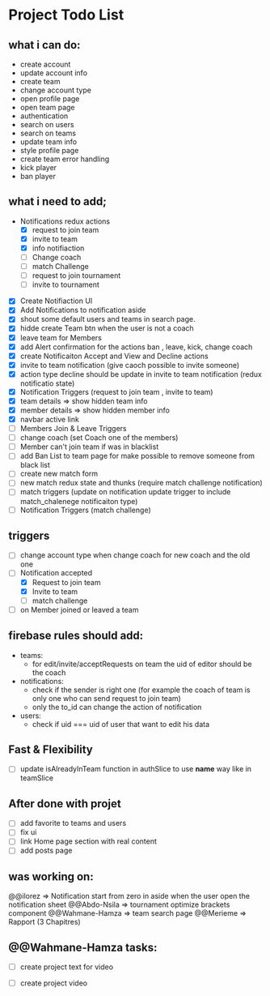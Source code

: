 # Project Todo List

## what i can do:

- create account
- update account info
- create team
- change account type
- open profile page
- open team page
- authentication
- search on users
- search on teams 
- update team info
- style profile page
- create team error handling
- kick player
- ban player


## what i need to add;

- Notifications redux actions
    - [x] request to join team
    - [x] invite to team
    - [x] info notifiaction
    - [ ] Change coach 
    - [ ] match Challenge
    - [ ] request to join tournament
    - [ ] invite to tournament
    
- [x] Create Notifiaction UI
- [x] Add Notifications to notification aside
- [x] shout some default users and teams in search page.
- [x] hidde create Team btn when the user is not a coach
- [x] leave team for Members
- [x] add Alert confirmation for the actions  ban , leave, kick, change coach
- [x] create Notificaiton Accept and View and Decline actions
- [x] invite to team notification (give caoch possible to invite someone)
- [x] action type decline should be update in invite to team notification (redux notificatio state)
- [x] Notification Triggers (request to join team , invite to team)
- [x] team details => show hidden team info 
- [x] member details => show hidden member info
- [x] navbar active link
- [ ] Members Join & Leave Triggers
- [ ] change coach (set Coach one of the members)
- [ ] Member can't join team if was in blacklist
- [ ] add Ban List to team page for make possible to remove someone from black list 
- [ ] create new match form
- [ ] new match redux state and thunks (require match challenge notification)
- [ ] match triggers (update on notification update trigger to include match_chalenege notificaiton type)
- [ ] Notification Triggers (match challenge)

## triggers
- [ ] change account type when  change coach for new coach and the old one
- [ ] Notification accepted
    - [x] Request to join team
    - [x] Invite to team
    - [ ] match challenge
- [ ] on Member joined or leaved a team

## firebase rules should add:
- teams:
    - for edit/invite/acceptRequests on team the uid of editor should be the coach
- notifications:
    - check if the sender is right one (for example the coach of team is only one who can send request to join team)
    - only the to_id can change the action of notification
- users:
    - check if uid === uid of user that want to edit his data


    
## Fast & Flexibility
- [ ] update isAlreadyInTeam function in authSlice to use __name__ way like in teamSlice

## After done with projet
- [ ] add favorite to teams and users
- [ ] fix ui
- [ ] link Home page section with real content
- [ ] add posts page

## was working on:

@@ilorez => Notification start from zero in aside when the user open the notification sheet
@@Abdo-Nsila => tournament optimize brackets component
@@Wahmane-Hamza => team search  page
@@Merieme => Rapport (3 Chapitres)

## @@Wahmane-Hamza tasks:
- [ ] create project text for video
- [ ] create project video


